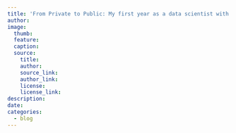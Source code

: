 ```yaml
---
title: 'From Private to Public: My first year as a data scientist with the City'
author:
image:
  thumb:
  feature:
  caption:
  source:
    title:
    author:
    source_link:
    author_link:
    license:
    license_link:
description:
date:
categories:
  - blog
---
```

